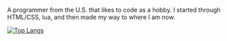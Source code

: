 A programmer from the U.S. that likes to code as a hobby. I started through HTML/CSS, lua, and then made my way to where I am now.

[![Top Langs](https://github-readme-stats.vercel.app/api/top-langs/?username=csharpdf)](https://github.com/csharpdf/github-readme-stats)
